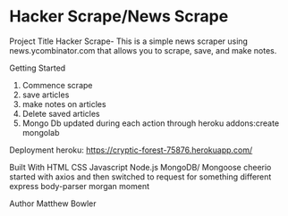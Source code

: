 # Hacker Scrape/News Scrape
Project Title
Hacker Scrape- This is a simple news scraper using news.ycombinator.com that allows you to scrape, save, and make notes. 

Getting Started
1. Commence scrape
2. save articles
3. make notes on articles
4. Delete saved articles
5. Mongo Db updated during each action through heroku addons:create mongolab


Deployment
heroku: https://cryptic-forest-75876.herokuapp.com/ 

Built With
HTML
CSS
Javascript
Node.js
MongoDB/ Mongoose
cheerio 
started with axios and then switched to request for something different
express 
body-parser 
morgan 
moment 


Author
Matthew Bowler


